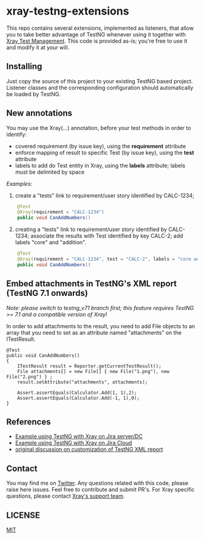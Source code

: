 # xray-testng-extensions

This repo contains several extensions, implemented as listeners, that allow you to take better advantage of TestNG whenever using it together with [Xray Test Management](https://getxray.app).
This code is provided as-is; you're free to use it and modify it at your will.

## Installing

Just copy the source of this project to your existing TestNG based project. Listener classes and the corresponding configuration should automatically be loaded by TestNG.

## New annotations

You may use the 
Xray(...) annotation, before your test methods in order to identify:

- covered requirement (by issue key), using the **requirement** attribute
- enforce mapping of result to specific Test (by issue key), using the **test** attribute
- labels to add do Test entity in Xray, using the **labels** attribute; labels must be delimited by space

_Examples:_

1. create a "tests" link to requirement/user story identified by CALC-1234;  

```java
    @Test
    @Xray(requirement = "CALC-1234")
    public void CanAddNumbers()
```

2. creating a "tests" link to requirement/user story identified by CALC-1234; associate the results with Test identified by key CALC-2; add labels "core" and "addition".



```java
    @Test
    @Xray(requirement = "CALC-1234", test = "CALC-2", labels = "core addition")
    public void CanAddNumbers()
```




## Embed attachments in TestNG's XML report (TestNG 7.1 onwards)

*Note: please switch to testng_v71 branch first; this feature requires TestNG >= 7.1 and a compatible version of Xray*!


In order to add attachments to the result, you need to add File objects to an array that you need to set as an attribute named "attachments" on the ITestResult.


    @Test
    public void CanAddNumbers()
    {
        ITestResult result = Reporter.getCurrentTestResult();
        File attachments[] = new File[] { new File("1.png"), new File("2.png") } ;
        result.setAttribute("attachments", attachments); 
        
        Assert.assertEquals(Calculator.Add(1, 1),2);
        Assert.assertEquals(Calculator.Add(-1, 1),0);
    }

## References
- [Example using TestNG with Xray on Jira server/DC](https://confluence.xpand-it.com/display/XRAY/Testing+using+TestNG+in+Java)
- [Example using TestNG with Xray on Jira Cloud](https://confluence.xpand-it.com/display/XRAYCLOUD/Testing+using+TestNG+in+Java)
- [original discussion on customization of TestNG XML report](https://github.com/cbeust/testng/issues/2171)



## Contact

You may find me on [Twitter](https://twitter.com/darktelecom).
Any questions related with this code, please raise here issues. Feel free to contribute and submit PR's.
For Xray specific questions, please contact [Xray's support team](https://jira.xpand-it.com/servicedesk/customer/portal/2).

## LICENSE

[MIT](LICENSE)
